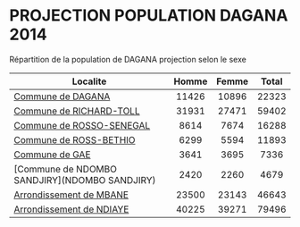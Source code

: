 # PROJECTION POPULATION DAGANA 2014
	
Répartition de la population de DAGANA projection selon le sexe
	
| Localite  | Homme | Femme | Total |
| --------- |:-----:|:-----:|:-----:|
| [Commune de DAGANA](DAGANA) | 11426 | 10896 | 22323 |
| [Commune de RICHARD-TOLL](RICHARD-TOLL) | 31931 | 27471 | 59402 |
| [Commune de ROSSO-SENEGAL](ROSSO-SENEGAL) | 8614 | 7674 | 16288 |
| [Commune de ROSS-BETHIO](ROSS-BETHIO) | 6299 | 5594 | 11893 |
| [Commune de GAE](GAE) | 3641 | 3695 | 7336 |
| [Commune de NDOMBO SANDJIRY](NDOMBO SANDJIRY) | 2420 | 2260 | 4679 |
| [Arrondissement de MBANE](MBANE) | 23500 | 23143 | 46643 |
| [Arrondissement de NDIAYE](NDIAYE) | 40225 | 39271 | 79496 |
